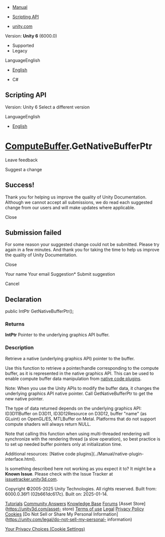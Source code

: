 [ ]()

  * [Manual](../Manual/index.html)
  * [Scripting API](../ScriptReference/index.html)

  * [unity.com](https://unity.com/)

Version: **Unity 6** (6000.0)

  * Supported
  * Legacy

LanguageEnglish

  * [English]()

  * C#

[ ](https://docs.unity3d.com)

## Scripting API

Version: Unity 6 Select a different version

LanguageEnglish

  * [English]()

#  [ComputeBuffer](ComputeBuffer.html).GetNativeBufferPtr

Leave feedback

Suggest a change

## Success!

Thank you for helping us improve the quality of Unity Documentation. Although
we cannot accept all submissions, we do read each suggested change from our
users and will make updates where applicable.

Close

## Submission failed

For some reason your suggested change could not be submitted. Please <a>try
again</a> in a few minutes. And thank you for taking the time to help us
improve the quality of Unity Documentation.

Close

Your name Your email Suggestion* Submit suggestion

Cancel

[ ]()

## Declaration

public IntPtr GetNativeBufferPtr();

### Returns

**IntPtr** Pointer to the underlying graphics API buffer.

### Description

Retrieve a native (underlying graphics API) pointer to the buffer.

Use this function to retrieve a pointer/handle corresponding to the compute
buffer, as it is represented in the native graphics API. This can be used to
enable compute buffer data manipulation from [native code
plugins](../Manual/native-plugin-interface.html).  
  
Note: When you use the Unity APIs to modify the buffer data, it changes the
underlying graphics API native pointer. Call GetNativeBufferPtr to get the new
native pointer.  
  
The type of data returned depends on the underlying graphics API: ID3D11Buffer
on D3D11, ID3D12Resource on D3D12, buffer "name" (as GLuint) on OpenGL/ES,
MTLBuffer on Metal. Platforms that do not support compute shaders will always
return NULL.  
  
Note that calling this function when using multi-threaded rendering will
synchronize with the rendering thread (a slow operation), so best practice is
to set up needed buffer pointers only at initialization time.  
  
Additional resources: [Native code plugins](../Manual/native-plugin-
interface.html).

Is something described here not working as you expect it to? It might be a
**Known Issue**. Please check with the Issue Tracker at
[issuetracker.unity3d.com](https://issuetracker.unity3d.com).

Copyright ©2005-2025 Unity Technologies. All rights reserved. Built from:
6000.0.36f1 (02b661dc617c). Built on: 2025-01-14.

[Tutorials](https://unity3d.com/learn) [Community
Answers](https://answers.unity3d.com) [Knowledge
Base](https://support.unity3d.com/hc/en-us)
[Forums](https://forum.unity3d.com) [Asset Store](https://unity3d.com/asset-
store) [Terms of use](https://docs.unity3d.com/Manual/TermsOfUse.html)
[Legal](https://unity.com/legal) [Privacy
Policy](https://unity.com/legal/privacy-policy)
[Cookies](https://unity.com/legal/cookie-policy) [Do Not Sell or Share My
Personal Information](https://unity.com/legal/do-not-sell-my-personal-
information)

[Your Privacy Choices (Cookie Settings)](javascript:void\(0\);)

